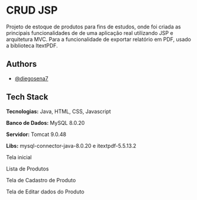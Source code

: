 ﻿
# CRUD JSP  
Projeto de estoque de produtos para fins de estudos, onde foi criada as principais funcionalidades de de uma aplicação real utilizando JSP e arquitetura MVC. 
Para a funcionalidade de exportar relatório em PDF, usado a biblioteca ItextPDF.

## Authors

- [@diegosena7](https://github.com/diegosena7)

  
## Tech Stack

**Tecnologias:** Java, HTML, CSS, Javascript

**Banco de Dados:** MySQL 8.0.20

**Servidor:** Tomcat 9.0.48

**Libs:** mysql-connector-java-8.0.20 e itextpdf-5.5.13.2
  

Tela inicial





Lista de Produtos



Tela de Cadastro de Produto










Tela de Editar dados do Produto


